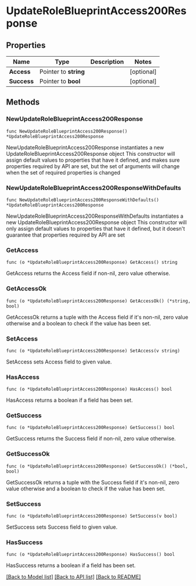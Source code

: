 # UpdateRoleBlueprintAccess200Response

## Properties

Name | Type | Description | Notes
------------ | ------------- | ------------- | -------------
**Access** | Pointer to **string** |  | [optional] 
**Success** | Pointer to **bool** |  | [optional] 

## Methods

### NewUpdateRoleBlueprintAccess200Response

`func NewUpdateRoleBlueprintAccess200Response() *UpdateRoleBlueprintAccess200Response`

NewUpdateRoleBlueprintAccess200Response instantiates a new UpdateRoleBlueprintAccess200Response object
This constructor will assign default values to properties that have it defined,
and makes sure properties required by API are set, but the set of arguments
will change when the set of required properties is changed

### NewUpdateRoleBlueprintAccess200ResponseWithDefaults

`func NewUpdateRoleBlueprintAccess200ResponseWithDefaults() *UpdateRoleBlueprintAccess200Response`

NewUpdateRoleBlueprintAccess200ResponseWithDefaults instantiates a new UpdateRoleBlueprintAccess200Response object
This constructor will only assign default values to properties that have it defined,
but it doesn't guarantee that properties required by API are set

### GetAccess

`func (o *UpdateRoleBlueprintAccess200Response) GetAccess() string`

GetAccess returns the Access field if non-nil, zero value otherwise.

### GetAccessOk

`func (o *UpdateRoleBlueprintAccess200Response) GetAccessOk() (*string, bool)`

GetAccessOk returns a tuple with the Access field if it's non-nil, zero value otherwise
and a boolean to check if the value has been set.

### SetAccess

`func (o *UpdateRoleBlueprintAccess200Response) SetAccess(v string)`

SetAccess sets Access field to given value.

### HasAccess

`func (o *UpdateRoleBlueprintAccess200Response) HasAccess() bool`

HasAccess returns a boolean if a field has been set.

### GetSuccess

`func (o *UpdateRoleBlueprintAccess200Response) GetSuccess() bool`

GetSuccess returns the Success field if non-nil, zero value otherwise.

### GetSuccessOk

`func (o *UpdateRoleBlueprintAccess200Response) GetSuccessOk() (*bool, bool)`

GetSuccessOk returns a tuple with the Success field if it's non-nil, zero value otherwise
and a boolean to check if the value has been set.

### SetSuccess

`func (o *UpdateRoleBlueprintAccess200Response) SetSuccess(v bool)`

SetSuccess sets Success field to given value.

### HasSuccess

`func (o *UpdateRoleBlueprintAccess200Response) HasSuccess() bool`

HasSuccess returns a boolean if a field has been set.


[[Back to Model list]](../README.md#documentation-for-models) [[Back to API list]](../README.md#documentation-for-api-endpoints) [[Back to README]](../README.md)


